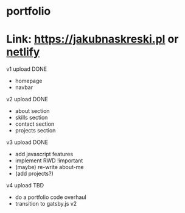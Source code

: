 # portfolio

# Link: https://jakubnaskreski.pl or [netlify](jakubnaskreski.netlify.com)

v1 upload DONE

- homepage
- navbar

v2 upload DONE

- about section
- skills section
- contact section
- projects section

v3 upload DONE

- add javascript features
- implement RWD !important
- (maybe) re-write about-me
- (add projects?)

v4 upload TBD

- do a portfolio code overhaul
- transition to gatsby.js v2
